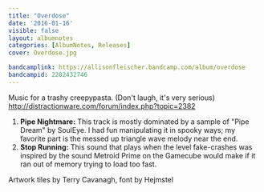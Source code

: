 ```yaml
---
title: "Overdose"
date: '2016-01-16'
visible: false
layout: albumnotes
categories: [AlbumNotes, Releases]
cover: Overdose.jpg

bandcamplink: https://allisonfleischer.bandcamp.com/album/overdose
bandcampid: 2202432746
---
```

Music for a trashy creepypasta. (Don't laugh, it's very serious) <http://distractionware.com/forum/index.php?topic=2382>

1. **Pipe Nightmare:** This track is mostly dominated by a sample of "Pipe Dream" by SoulEye. I had fun manipulating it in spooky ways; my favorite part is the messed up triangle wave melody near the end.
2. **Stop Running:** This sound that plays when the level fake-crashes was inspired by the sound Metroid Prime on the Gamecube would make if it ran out of memory trying to load too fast.

Artwork tiles by Terry Cavanagh, font by Hejmstel
